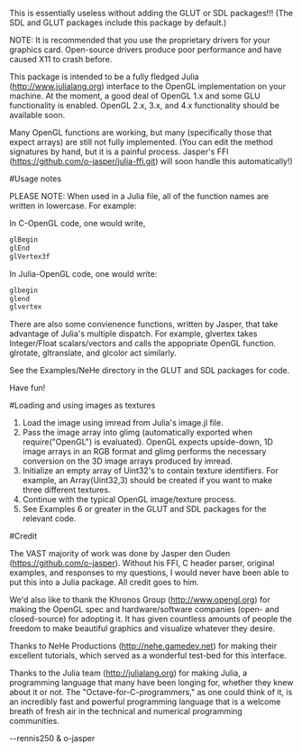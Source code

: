 This is essentially useless without adding the GLUT or SDL packages!!! (The SDL
and GLUT packages include this package by default.)

NOTE: It is recommended that you use the proprietary drivers for your graphics
card.  Open-source drivers produce poor performance and have caused X11 to
crash before.

This package is intended to be a fully fledged Julia (http://www.julialang.org)
interface to the OpenGL implementation on your machine.  At the moment, a good
deal of OpenGL 1.x and some GLU functionality is enabled.  OpenGL 2.x, 3.x, and
4.x functionality should be available soon.

Many OpenGL functions are working, but many (specifically those that expect
arrays) are still not fully implemented.  (You can edit the method signatures
by hand, but it is a painful process.  Jasper's FFI
(https://github.com/o-jasper/julia-ffi.git) will soon handle this
automatically!)

#Usage notes

PLEASE NOTE: When used in a Julia file, all of the function names are written
in lowercase. For example:

In C-OpenGL code, one would write,

```c
glBegin
glEnd
glVertex3f
```

In Julia-OpenGL code, one would write:

```julia
glbegin
glend
glvertex
```

There are also some convienence functions, written by Jasper, that take
advantage of Julia's multiple dispatch.  For example, glvertex takes
Integer/Float scalars/vectors and calls the appopriate OpenGL function.
glrotate, gltranslate, and glcolor act similarly.

See the Examples/NeHe directory in the GLUT and SDL packages for code.

Have fun!

#Loading and using images as textures

1. Load the image using imread from Julia's image.jl file. 
2. Pass the image array into glimg (automatically exported when
	 require("OpenGL") is evaluated). OpenGL expects upside-down, 1D image arrays
	 in an RGB format and glimg performs the necessary conversion on the 3D image
	 arrays produced by imread.
3. Initialize an empty array of Uint32's to contain texture identifiers.  For
	 example, an Array(Uint32,3) should be created if you want to make three
	 different textures.
4. Continue with the typical OpenGL image/texture process.
5. See Examples 6 or greater in the GLUT and SDL packages for the relevant
	 code.

#Credit

The VAST majority of work was done by Jasper den Ouden
(https://github.com/o-jasper).  Without his FFI, C header parser, original
examples, and responses to my questions, I would never have been able to put
this into a Julia package.  All credit goes to him.

We'd also like to thank the Khronos Group (http://www.opengl.org) for making the
OpenGL spec and hardware/software companies (open- and closed-source) for
adopting it. It has given countless amounts of people the freedom to make
beautiful graphics and visualize whatever they desire.

Thanks to NeHe Productions (http://nehe.gamedev.net) for making their excellent
tutorials, which served as a wonderful test-bed for this interface. 

Thanks to the Julia team (http://julialang.org) for making Julia, a programming
language that many have been longing for, whether they knew about it or not.
The "Octave-for-C-programmers," as one could think of it, is an incredibly fast
and powerful programming language that is a welcome breath of fresh air in the
technical and numerical programming communities.

--rennis250 & o-jasper
